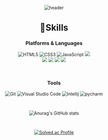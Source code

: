 

<!--
**seochae523/seochae523** is a ✨ _special_ ✨ repository because its `README.md` (this file) appears on your GitHub profile.

Here are some ideas to get you started:

- 🔭 I’m currently working on ...
- 🌱 I’m currently learning ...
- 👯 I’m looking to collaborate on ...
- 🤔 I’m looking for help with ...
- 💬 Ask me about ...
- 📫 How to reach me: ...
- 😄 Pronouns: ...
- ⚡ Fun fact: ...
-->


<div align = "center">

![header](https://capsule-render.vercel.app/api?type=Cylinder&text=Hello!&color=2ab613&fontColor=FFFFFF)

# 💪Skills
### Platforms & Languages


![HTML5](https://img.shields.io/badge/HTML5-E34F26.svg?&style=for-the-badge&logo=HTML5&logoColor=white)
![CSS3](https://img.shields.io/badge/CSS3-1572B6.svg?&style=for-the-badge&logo=CSS3&logoColor=white)
![JavaScript](https://img.shields.io/badge/JavaScript-F7DF1E.svg?&style=for-the-badge&logo=JavaScript&logoColor=white)
<img src="https://img.shields.io/badge/vue.js-4FC08D?style=for-the-badge&logo=Vue.js&logoColor=white">
<br>
<img src="https://img.shields.io/badge/JAVA-007396?style=for-the-badge&logo=java&logoColor=white">
<img src="https://img.shields.io/badge/MySQL-4479A1?style=for-the-badge&logo=MySQL&logoColor=white">
<img src="https://img.shields.io/badge/springboot-6DB33F?style=for-the-badge&logo=springboot&logoColor=white"/>
<img src="https://img.shields.io/badge/python-3776AB?style=for-the-badge&logo=python&logoColor=white"/>

<br>

### Tools
![Git](https://img.shields.io/badge/Git-F05032.svg?&style=for-the-badge&logo=Git&logoColor=white)
![Visual Studio Code](https://img.shields.io/badge/Visual%20Studio%20Code-007ACC.svg?&style=for-the-badge&logo=Visual%20Studio%20Code&logoColor=white)
![Intellij](https://img.shields.io/badge/intellij%20idea-000000?&style=for-the-badge&logo=intellijidea&logoColor=white)
![pycharm](https://img.shields.io/badge/pycharm-000000?&style=for-the-badge&logo=pycharm&logoColor=white)

<br>

![Anurag's GitHub stats](https://github-readme-stats.vercel.app/api?username=seochae523&show_icons=true&theme=shadow_green)

<br>

[![Solved.ac Profile](http://mazassumnida.wtf/api/v2/generate_badge?boj=seochae523)](https://solved.ac/seochae523/)
</div>


